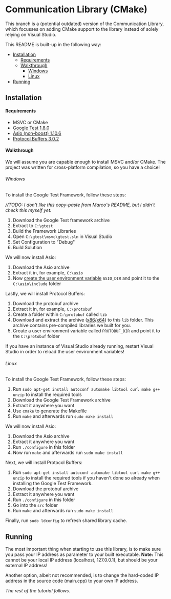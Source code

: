 # Communication Library (CMake)
This branch is a (potential outdated) version of the Communication Library, which focusses on adding CMake support to the library instead of solely relying on Visual Studio.

This README is built-up in the following way:
- [Installation](#installation)
  - [Requirements](#requirements)
  - [Walkthrough](#walkthrough)
    - [Windows](#windows)
    - [Linux](#linux)
- [Running](#running)

## Installation

#### Requirements
- MSVC or CMake
- [Google Test 1.8.0](https://github.com/google/googletest/archive/release-1.8.0.zip)
- [Asio (non-boost) 1.10.6](https://sourceforge.net/projects/asio/files/asio/1.10.6%20%28Stable%29/asio-1.10.6.zip/download)
- [Protocol Buffers 3.0.2](https://github.com/google/protobuf/releases/download/v3.0.2/protobuf-cpp-3.0.2.zip)

#### Walkthrough
We will assume you are capable enough to install MSVC and/or CMake.
The project was written for cross-platform compilation, so you have a choice!
###### Windows
To install the Google Test Framework, follow these steps:

*//TODO: I don't like this copy-paste from Marco's README, but I didn't check this myself yet:*

1.  Download the Google Test framework archive
2.  Extract to `C:\gtest`
3.  Build the Framework Libraries
4.  Open `C:\gtest\msvc\gtest.sln` in Visual Studio
5.  Set Configuration to "Debug"
6.  Build Solution

We will now install Asio:

1.  Download the Asio archive
2.  Extract it in, for example, `C:\asio`
3.  Now [create the user environment variable](http://www.computerhope.com/issues/ch000549.htm) `ASIO_DIR` and point it to the `C:\asio\include` folder

Lastly, we will install Protocol Buffers:

1.  Download the protobuf archive
2.  Extract it in, for example, `C:\protobuf`
3.  Create a folder within `C:\protobuf` called `lib`
4.  Download and extract the archive
([x86](https://drive.google.com/open?id=0B4kc2adgtRMLLTBHZGZaYnc0N28)/[x64](https://drive.google.com/open?id=0ByRP9F3xvboOWkdDdW51aVdlZ1k))
to this `lib` folder. This archive contains pre-compiled libraries we built for you.
3.  Create a user environment variable called `PROTOBUF_DIR` and point it to the `C:\protobuf` folder

If you have an instance of Visual Studio already running, restart Visual Studio in order to reload the user environment variables!

###### Linux
To install the Google Test Framework, follow these steps:

1.  Run `sudo apt-get install autoconf automake libtool curl make g++ unzip` to install the required tools
2.  Download the Google Test Framework archive
3.  Extract it anywhere you want
4.  Use `cmake` to generate the Makefile
5.  Run `make` and afterwards run `sudo make install`

We will now install Asio:

1.  Download the Asio archive
2.  Extract it anywhere you want
3.  Run `./configure` in this folder
4.  Now run `make` and afterwards run `sudo make install`

Next, we will install Protocol Buffers:

1.  Run `sudo apt-get install autoconf automake libtool curl make g++ unzip` to install the required tools if you haven't done so already when installing the Google Test Framework.
2.  Download the protobuf archive
3.  Extract it anywhere you want
4.  Run `./configure` in this folder
5.  Go into the `src` folder
5.  Run `make` and afterwards run `sudo make install`

Finally, run `sudo ldconfig` to refresh shared library cache.

## Running
The most important thing when starting to use this library, is to make sure you pass your IP address as parameter to your built executable. **Note:** This cannot be your local IP address (localhost, 127.0.0.1), but should be your external IP address!

Another option, albeit not recommended, is to change the hard-coded IP address in the source code (main.cpp) to your own IP address.

*The rest of the tutorial follows.*
